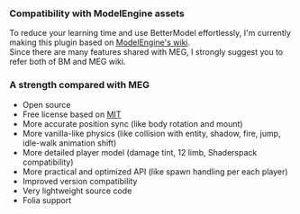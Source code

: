 ### Compatibility with ModelEngine assets
To reduce your learning time and use BetterModel effortlessly, I'm currently making this plugin based on [ModelEngine's wiki](https://git.lumine.io/mythiccraft/model-engine-4/-/wikis/home).  
Since there are many features shared with MEG, I strongly suggest you to refer both of BM and MEG wiki.

### A strength compared with MEG
- Open source
- Free license based on [MIT](https://github.com/toxicity188/BetterModel/blob/master/LICENSE.md)
- More accurate position sync (like body rotation and mount)
- More vanilla-like physics (like collision with entity, shadow, fire, jump, idle-walk animation shift)
- More detailed player model (damage tint, 12 limb, Shaderspack compatibility)
- More practical and optimized API (like spawn handling per each player)
- Improved version compatibility
- Very lightweight source code
- Folia support